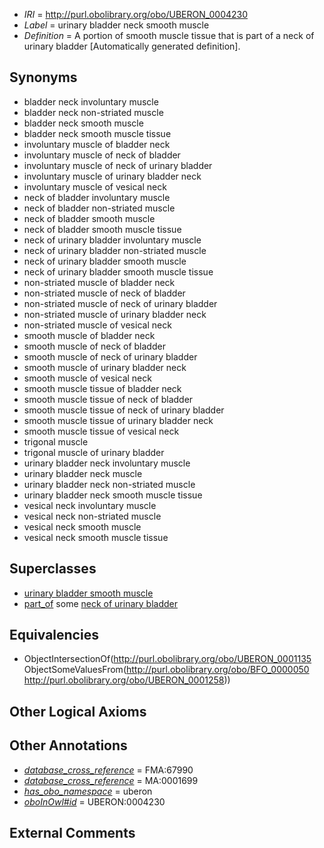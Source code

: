  * *IRI* = http://purl.obolibrary.org/obo/UBERON_0004230
 * *Label* = urinary bladder neck smooth muscle
 * *Definition* = A portion of smooth muscle tissue that is part of a neck of urinary bladder [Automatically generated definition].

## Synonyms

 * bladder neck involuntary muscle
 * bladder neck non-striated muscle
 * bladder neck smooth muscle
 * bladder neck smooth muscle tissue
 * involuntary muscle of bladder neck
 * involuntary muscle of neck of bladder
 * involuntary muscle of neck of urinary bladder
 * involuntary muscle of urinary bladder neck
 * involuntary muscle of vesical neck
 * neck of bladder involuntary muscle
 * neck of bladder non-striated muscle
 * neck of bladder smooth muscle
 * neck of bladder smooth muscle tissue
 * neck of urinary bladder involuntary muscle
 * neck of urinary bladder non-striated muscle
 * neck of urinary bladder smooth muscle
 * neck of urinary bladder smooth muscle tissue
 * non-striated muscle of bladder neck
 * non-striated muscle of neck of bladder
 * non-striated muscle of neck of urinary bladder
 * non-striated muscle of urinary bladder neck
 * non-striated muscle of vesical neck
 * smooth muscle of bladder neck
 * smooth muscle of neck of bladder
 * smooth muscle of neck of urinary bladder
 * smooth muscle of urinary bladder neck
 * smooth muscle of vesical neck
 * smooth muscle tissue of bladder neck
 * smooth muscle tissue of neck of bladder
 * smooth muscle tissue of neck of urinary bladder
 * smooth muscle tissue of urinary bladder neck
 * smooth muscle tissue of vesical neck
 * trigonal muscle
 * trigonal muscle of urinary bladder
 * urinary bladder neck involuntary muscle
 * urinary bladder neck muscle
 * urinary bladder neck non-striated muscle
 * urinary bladder neck smooth muscle tissue
 * vesical neck involuntary muscle
 * vesical neck non-striated muscle
 * vesical neck smooth muscle
 * vesical neck smooth muscle tissue

## Superclasses

 * [urinary bladder smooth muscle](../../UBERON/28/UBERON_0004228.md)
 * [part_of](../../BFO/50/BFO_0000050.md) some [neck of urinary bladder](../../UBERON/58/UBERON_0001258.md)

## Equivalencies

 * ObjectIntersectionOf(<http://purl.obolibrary.org/obo/UBERON_0001135> ObjectSomeValuesFrom(<http://purl.obolibrary.org/obo/BFO_0000050> <http://purl.obolibrary.org/obo/UBERON_0001258>))

## Other Logical Axioms


## Other Annotations

 * *[database_cross_reference](../../ef/oboInOwl#hasDbXref.md)* = FMA:67990
 * *[database_cross_reference](../../ef/oboInOwl#hasDbXref.md)* = MA:0001699
 * *[has_obo_namespace](../../ce/oboInOwl#hasOBONamespace.md)* = uberon
 * *[oboInOwl#id](../../id/oboInOwl#id.md)* = UBERON:0004230

## External Comments

